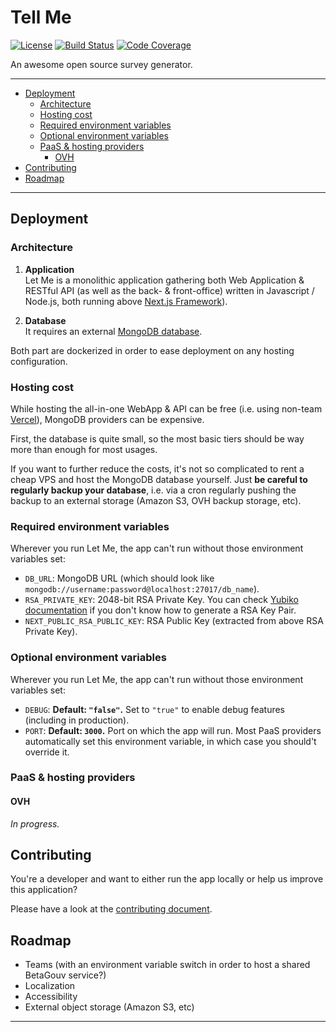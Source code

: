 # Tell Me

[![License][img-license]][lnk-license]
[![Build Status][img-github]][lnk-github]
[![Code Coverage][img-codecov]][lnk-codecov]

An awesome open source survey generator.

---

- [Deployment](#deployment)
  - [Architecture](#architecture)
  - [Hosting cost](#hosting-cost)
  - [Required environment variables](#required-environment-variables)
  - [Optional environment variables](#optional-environment-variables)
  - [PaaS & hosting providers](#paas--hosting-providers)
    - [OVH](#ovh)
- [Contributing](#contributing)
- [Roadmap](#roadmap)

---

## Deployment

### Architecture

1. **Application**  
   Let Me is a monolithic application gathering both Web Application & RESTful API (as well as the back- & front-office)
   written in Javascript / Node.js, both running above [Next.js Framework](https://nextjs.org)).

1. **Database**  
   It requires an external [MongoDB database](https://www.mongodb.com).

Both part are dockerized in order to ease deployment on any hosting configuration.

### Hosting cost

While hosting the all-in-one WebApp & API can be free (i.e. using non-team [Vercel](https://vercel.com/pricing)),
MongoDB providers can be expensive.

First, the database is quite small, so the most basic tiers should be way more than enough for most usages.

If you want to further reduce the costs, it's not so complicated to rent a cheap VPS and host the MongoDB database
yourself. Just **be careful to regularly backup your database**, i.e. via a cron regularly pushing the backup to an
external storage (Amazon S3, OVH backup storage, etc).

### Required environment variables

Wherever you run Let Me, the app can't run without those environment variables set:

- `DB_URL`: MongoDB URL (which should look like `mongodb://username:password@localhost:27017/db_name`).
- `RSA_PRIVATE_KEY`: 2048-bit RSA Private Key.
  You can check [Yubiko documentation](https://developers.yubico.com/PIV/Guides/Generating_keys_using_OpenSSL.html) if
  you don't know how to generate a RSA Key Pair.
- `NEXT_PUBLIC_RSA_PUBLIC_KEY`: RSA Public Key (extracted from above RSA Private Key).

### Optional environment variables

Wherever you run Let Me, the app can't run without those environment variables set:

- `DEBUG`: **Default: `"false"`.** Set to `"true"` to enable debug features (including in production).
- `PORT`: **Default: `3000`.** Port on which the app will run. Most PaaS providers automatically set this environment variable, in which case you should't override it. 

### PaaS & hosting providers

#### OVH

_In progress._

## Contributing

You're a developer and want to either run the app locally or help us improve this application?

Please have a look at the [contributing document](./CONTRIBUTING.md).

## Roadmap

- Teams (with an environment variable switch in order to host a shared BetaGouv service?)
- Localization
- Accessibility
- External object storage (Amazon S3, etc)

---

[img-codecov]: https://img.shields.io/codecov/c/github/betagouv/tell-me/main?style=flat-square
[img-github]:
  https://img.shields.io/github/workflow/status/betagouv/tell-me/Test%20&%20Release/main?style=flat-square
[img-license]: https://img.shields.io/github/license/betagouv/tell-me?style=flat-square

[lnk-codecov]: https://codecov.io/gh/betagouv/tell-me/branch/main
[lnk-github]: https://github.com/betagouv/tell-me/actions?query=branch%3Amain++
[lnk-license]: https://github.com/betagouv/tell-me/blob/main/LICENSE
